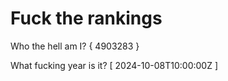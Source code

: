 # Fuck the rankings

Who the hell am I?
{ 4903283 }

What fucking year is it?
[ 2024-10-08T10:00:00Z ]
